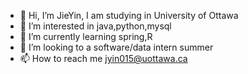 - 👋 Hi, I’m JieYin, I am studying in University of Ottawa
- 👀 I’m interested in java,python,mysql
- 🌱 I’m currently learning spring,R
- 💞️ I’m looking to a software/data intern summer
- 📫 How to reach me jyin015@uottawa.ca

<!---
LoveYouPikachu/LoveYouPikachu is a ✨ special ✨ repository because its `README.md` (this file) appears on your GitHub profile.
You can click the Preview link to take a look at your changes.
--->

